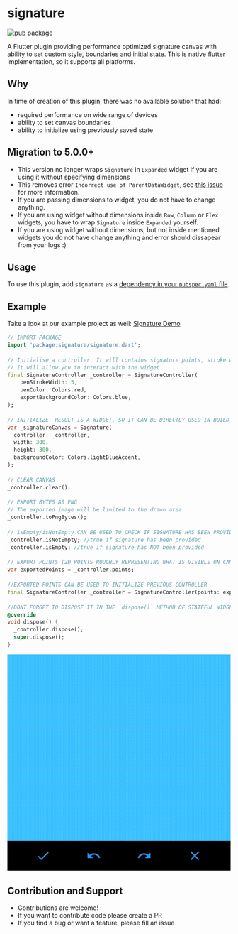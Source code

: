 # signature

[![pub package](https://img.shields.io/pub/v/signature.svg)](https://pub.dartlang.org/packages/signature)

A Flutter plugin providing performance optimized signature canvas with ability
to set custom style, boundaries and initial state. This is native flutter
implementation, so it supports all platforms.

## Why

In time of creation of this plugin, there was no available solution that had:

- required performance on wide range of devices
- ability to set canvas boundaries
- ability to initialize using previously saved state

## Migration to 5.0.0+

- This version no longer wraps `Signature` in `Expanded` widget if you are using
  it without specifying dimensions
- This removes error `Incorrect use of ParentDataWidget`, see
  [this issue](https://github.com/4Q-s-r-o/signature/issues/49) for more
  information.
- If you are passing dimensions to widget, you do not have to change anything.
- If you are using widget without dimensions inside `Row`, `Column` or `Flex`
  widgets, you have to wrap `Signature` inside `Expanded` yourself.
- If you are using widget without dimensions, but not inside mentioned widgets
  you do not have change anything and error should dissapear from your logs :)

## Usage

To use this plugin, add `signature` as a
[dependency in your `pubspec.yaml` file](https://flutter.io/platform-plugins/).

## Example

Take a look at our example project as well: [Signature Demo](https://github.com/4Q-s-r-o/signature/tree/master/example)

```dart
// IMPORT PACKAGE
import 'package:signature/signature.dart';

// Initialise a controller. It will contains signature points, stroke width and pen color.
// It will allow you to interact with the widget
final SignatureController _controller = SignatureController(
    penStrokeWidth: 5,
    penColor: Colors.red,
    exportBackgroundColor: Colors.blue,
);

// INITIALIZE. RESULT IS A WIDGET, SO IT CAN BE DIRECTLY USED IN BUILD METHOD 
var _signatureCanvas = Signature(
  controller: _controller,
  width: 300,
  height: 300,
  backgroundColor: Colors.lightBlueAccent,
);

// CLEAR CANVAS
_controller.clear();

// EXPORT BYTES AS PNG
// The exported image will be limited to the drawn area
_controller.toPngBytes();

// isEmpty/isNotEmpty CAN BE USED TO CHECK IF SIGNATURE HAS BEEN PROVIDED
_controller.isNotEmpty; //true if signature has been provided
_controller.isEmpty; //true if signature has NOT been provided

// EXPORT POINTS (2D POINTS ROUGHLY REPRESENTING WHAT IS VISIBLE ON CANVAS)
var exportedPoints = _controller.points;

//EXPORTED POINTS CAN BE USED TO INITIALIZE PREVIOUS CONTROLLER
final SignatureController _controller = SignatureController(points: exportedPoints);

//DONT FORGET TO DISPOSE IT IN THE `dispose()` METHOD OF STATEFUL WIDGETS
@override
void dispose() {
  _controller.dispose();
  super.dispose();
}
```

![Example image](example.gif)

## Contribution and Support

- Contributions are welcome!
- If you want to contribute code please create a PR
- If you find a bug or want a feature, please fill an issue
